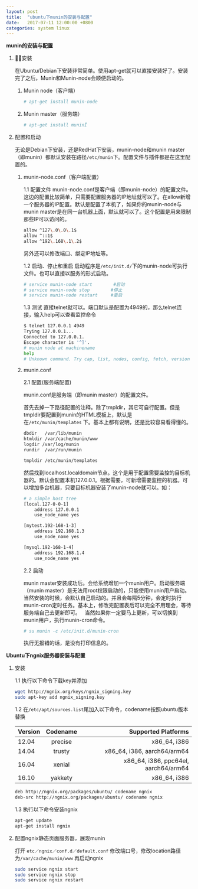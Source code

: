 ```yaml
---
layout: post
title:  "ubuntu下munin的安装与配置"
date:   2017-07-11 12:00:00 +0800
categories: system linux
---
```


**munin的安装与配置**

1.  安装

    在Ubuntu/Debian下安装非常简单。使用apt-get就可以直接安装好了。安装完了之后，Munin和Munin-node会顺便启动的。

    1.  Munin node（客户端）

        ```sh
        # apt-get install munin-node
        ```

    2.  Munin master（服务端）

        ```sh
        # apt-get install muninÏ
        ```
        
2.  配置和启动

    无论是Debian下安装，还是RedHat下安装，munin-node和munin master（即munin）都默认安装在路径`/etc/munin`下。配置文件与插件都是在这里配置的。

    1.  munin-node.conf（客户端配置）

        1.1 配置文件
        munin-node.conf是客户端（即munin-node）的配置文件。这边的配置比较简单，只需要配置服务器的IP地址就可以了。在allow新增一个服务器的IP配置。默认是配置了本机了，如果你的munin-node与munin master是在同一台机器上面，默认就可以了。这个配置是用来限制那些IP可以访问的。

        ```sh
        allow ^127\.0\.0\.1$
        allow ^::1$
        allow ^192\.168\.1\.2$
        ```

        另外还可以修改端口、绑定IP地址等。

        1.2 启动、停止和重启
        启动程序是`/etc/init.d/`下的munin-node可执行文件。也可以直接以服务的形式启动。

        ```sh
        # service munin-node start        #启动
        # service munin-node stop        #停止
        # service munin-node restart     #重启
        ```

        1.3 测试
        直接telnet就可以。端口默认是配置为4949的，那么telnet连接，输入help可以查看监控命令
        ```sh
        $ telnet 127.0.0.1 4949
        Trying 127.0.0.1...
        Connected to 127.0.0.1.
        Escape character is '^]'.
        # munin node at machinename
        help
        # Unknown command. Try cap, list, nodes, config, fetch, version or quit
        ```

    2.  munin.conf

        2.1 配置(服务端配置)
        
        munin.conf是服务端（即munin master）的配置文件。

        首先去掉一下路径配置的注释。除了tmpldir，其它可自行配置。但是tmpldir要配置到munin的HTML模板上，默认是在`/etc/munin/templates` 下。基本上都有说明，还是比较容易看得懂的。

        ```sh
        dbdir   /var/lib/munin
        htmldir /var/cache/munin/www
        logdir /var/log/munin
        rundir  /var/run/munin

        tmpldir /etc/munin/templates
        ```

        然后找到localhost.localdomain节点。这个是用于配置需要监控的目标机器的。默认会配置本机127.0.0.1。根据需要，可新增需要监控的机器。可以增加多台机器，只要目标机器安装了munin-node就可以。如：

        ```sh
        # a simple host tree
        [local.127-0-0-1]
            address 127.0.0.1
            use_node_name yes

        [mytest.192-168-1-3]
            address 192.168.1.3
            use_node_name yes

        [mysql.192-168-1-4]
            address 192.168.1.4
            use_node_name yes
        ```

        2.2 启动

        munin master安装成功后。会给系统增加一个munin用户。启动服务端（munin master）是无法用root权限启动的，只能使用munin用户启动。当然安装的时候，会默认自己启动的。并且会每隔5分钟，会定时执行munin-cron定时任务。基本上，修改完配置表后可以完全不用理会，等待服务端自己去更新即可。
     
        当然如果你一定要马上更新，可以切换到munin用户，执行munin-cron命令。
        
        ```sh
        # su munin -c /etc/init.d/munin-cron
        ```

        执行无报错的话，是没有打印信息的。



**Ubuntu下ngnix服务器安装与配置**

1.  安装

    1.1 执行以下命令下载key并添加

    ```sh
    wget http://ngnix.org/keys/ngnix_signing.key
    sudo apt-key add ngnix_signing.key
    ```

    1.2 在`/etc/apt/sources.list`尾加入以下命令，codename按照ubuntu版本替换

    | Version        | Codename           | Supported Platforms  |
    | ------------- |:-------------:| -----:|
    | 12.04      | precise | x86_64, i386 |
    | 14.04      | trusty |   x86_64, i386, aarch64/arm64 |
    | 16.04 | xenial      |    x86_64, i386, ppc64el, aarch64/arm64 |
    | 16.10 | yakkety      |    x86_64, i386 |

    ```sh  
    deb http://ngnix.org/packages/ubuntu/ codename ngnix
    deb-src http://ngnix.org/packages/ubuntu/ codename ngnix
    ```

    1.3 执行以下命令安装ngnix

    ```sh  
    apt-get update
    apt-get install ngnix
    ```

2.  配置ngnix静态页面服务器，展现munin

    打开 `etc／ngnix／conf.d／default.conf`
    修改端口号，修改location路径为`/var/cache/munin/www`
    再启动ngnix
    
    ```sh
    sudo service ngnix start
    sudo service ngnix stop
    sudo service ngnix restart
    ```
